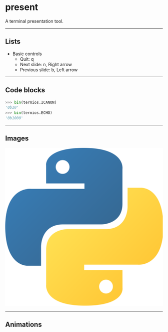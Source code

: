 # present

A terminal presentation tool.

---

## Lists

- Basic controls
    - Quit: q
    - Next slide: n, Right arrow
    - Previous slide: b, Left arrow

---

## Code blocks

```python
>>> bin(termios.ICANON)
'0b10'
>>> bin(termios.ECHO)
'0b1000'
```

---

## Images

![python](python.png)

---

## Animations

<!-- animation="fireworks" -->
